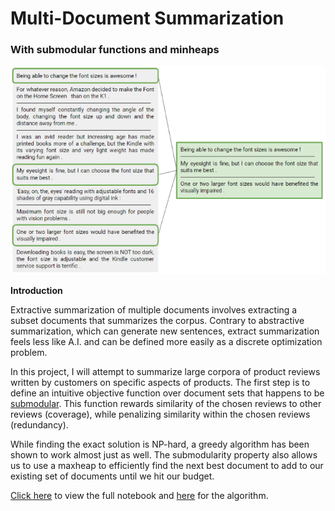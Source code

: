 # Multi-Document Summarization
### With submodular functions and minheaps

![png](image_small.png)

**Introduction**

Extractive summarization of multiple documents involves extracting a subset documents that summarizes the corpus. Contrary to abstractive summarization, which can generate new sentences, extract summarization feels less like A.I. and can be defined more easily as a discrete optimization problem.

In this project, I will attempt to summarize large corpora of product reviews written by customers on specific aspects of products. The first step is to define an intuitive objective function over document sets that happens to be [submodular](https://en.wikipedia.org/wiki/Submodular_set_function). This function rewards similarity of the chosen reviews to other reviews (coverage), while penalizing similarity within the chosen reviews (redundancy).

While finding the exact solution is NP-hard, a greedy algorithm has been shown to work almost just as well. The submodularity property also allows us to use a maxheap to efficiently find the next best document to add to our existing set of documents until we hit our budget.

[Click here](https://github.com/TheShiya/synthetic-control-project/blob/master/synth_control.ipynb) to view the full notebook and [here](https://github.com/TheShiya/text-summarization/blob/master/summarizer.py) for the algorithm.

